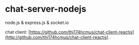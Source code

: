 # chat-server-nodejs
node.js &amp; express.js &amp; socket.io

chat client:  [https://github.com/thi174hcmus/chat-client-reactjs](http://github.com/thi174hcmus/chat-client-reactjs) . 


